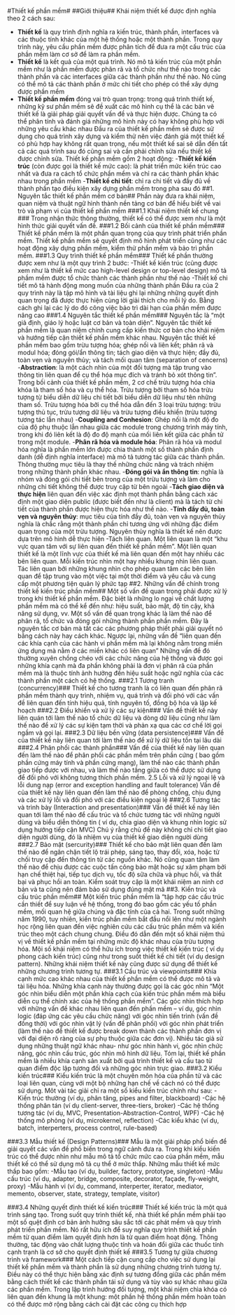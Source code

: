 #Thiết kế phần mềm#
##Giới thiệu##
Khái niệm thiết kế được định nghĩa theo 2 cách sau:
  - **Thiết kế** là quy trình định nghĩa ra kiến trúc, thành phần, interfaces và các thuộc tính khác của một hệ thống hoặc một thành phần. 
  Trong quy trình này, yêu cầu phần mềm được phân tích để đưa ra một cấu trúc của phần mềm làm cơ sở để làm ra phần mềm. 
  - **Thiết kế** là kết quả của một quá trình. Nó mô tả kiến trúc của một phần mềm như là phần mềm được phân rã và tổ chức như thế nào trong các thành phần và các interfaces giữa các thành phần như thế nào. Nó cũng có thể mô tả các thành phần ở mức chi tiết cho phép có thể xây dựng được phần mềm
- **Thiết kế phần mềm** đóng vai trò quan trọng: trong quá trình thiết kế, những kỹ sư phần mềm sẽ đề xuất các mô hình cụ thể là các bản vẽ thiết kế là giải pháp giải quyết vấn đề và thực hiện được. Chúng ta có thể phân tính và đánh giá những mô hình này có hay không phù hợp với những yêu cầu khác nhau
Đầu ra của thiết kế phần mềm sẽ được sử dụng cho quá trình xây dựng và kiểm thử nên việc đánh giá một thiết kế có phù hợp hay không rất quan trọng, nếu một thiết kế sai sẽ dẫn đến tất cả các quá trình sau đó cũng sai và cần phải chỉnh sửa nếu thiết kế được chỉnh sửa. 
Thiết kế phần mềm gồm 2 hoạt động:
-**Thiết kế kiến trúc** (còn được gọi là thiết kế mức cao): là phát triển mức kiến trúc cao nhất và đưa ra cách tổ chức phần mềm và chỉ ra các thành phần khác nhau trong phần mềm
-**Thiết kế chi tiết**: chỉ ra chi tiết và đầy đủ về thành phần tạo điều kiện xây dựng phần mềm trong pha sau đó
##1. Nguyên tắc thiết kế phần mềm cơ bản##
Phần này đưa ra khái niệm, quan niệm và thuật ngữ hình thành nền tảng cơ bản để hiểu biết về vai trò và phạm vi của thiết kế phần mềm
###1.1	Khái niệm thiết kế chung ###
Trong nhận thức thông thường, thiết kế có thể được xem như là một hình thức giải quyết vấn đề.
###1.2	Bối cảnh của thiết kế phần mềm###
Thiết kế phần mềm là một phần quan trọng của quy trình phát triển phần mềm. Thiết kế phần mềm sẽ quyết định mô hình phát triển cũng như các hoạt động xây dựng phần mềm, kiểm thử phần mềm và bảo trì phần mềm.
###1.3	Quy trình thiết kế phần mềm###
Thiết kế phần thường được xem như là một quy trình 2 bước:
-Thiết kế kiến trúc (cũng được xem như là thiết kế mức cao high-level design or top-level design) mô tả phầm mềm được tổ chức thành các thành phần như thế nào
-Thiết kế chi tiết mô tả hành động mong muốn của những thành phần
Đầu ra của 2 quy trình này là tập mô hình và tài liệu ghi lại những những quyết định quan trọng đã được thực hiện cùng lời giải thích cho mỗi lý do. Bằng cách ghi lại các lý do đó công việc bảo trì dài hạn của phần mềm được nâng cao
###1.4	Nguyên tắc thiết kế phần mềm###
Nguyên tắc là “một giả định, giáo lý hoặc luật cơ bản và toàn diện”. Nguyên tắc thiết kế phần mềm là quan niệm chính cung cấp kiến thức cơ bản cho khái niệm và hướng tiếp cận thiết kế phần mềm khác nhau. Nguyên tắc thiết kế phần mềm bao gồm trừu tượng hóa; ghép nối và liên kết; phân rã và modul hóa; đóng gói/ẩn thông tin; tách giao diện và thực hiện; đầy đủ, toàn vẹn và nguyên thủy; và tách mối quan tâm (separation of cencerns)
-**Abstraction**: là một cách nhìn của một đối tượng mà tập trung vào thông tin liên quan để cụ thể hóa mục đích và tránh bỏ xót thông tin”. Trong bối cảnh của thiết kế phần mềm, 2 cơ chế trừu tượng hóa chìa khóa là tham số hóa và cụ thể hóa. Trừu tượng bởi tham số hóa trừu tượng từ biểu diễn dữ liệu chi tiết bởi biểu diễn dữ liệu như tên những tham số. Trừu tượng hóa bởi cụ thể hóa dẫn đến 3 loại trừu tượng: trừu tượng thủ tục, trừu tượng dữ liệu và trừu tượng điều khiển (trừu tượng tương tác lẫn nhau)
-**Coupling and Conhesion**: Ghép nối là một độ đo của độ phụ thuộc lẫn nhau giữa các module trong chương trình máy tính, trong khi đó liên kết là độ đo độ mạnh của mối liên kết giữa các phần tử trong một module.
-**Phân rã hóa và module hóa**: Phân rã hóa và modul hóa nghĩa là phần mềm lớn được chia thành một số thành phần định danh (dễ định nghĩa interface) mà mô tả tương tác giữa các thành phần. Thông thường mục tiêu là thay thế những chức năng và trách nhiệm trong những thành phần khác nhau.
-**Đóng gói và ẩn thông tin**: nghĩa là nhóm và đóng gói chi tiết bên trong của một trừu tượng và làm cho những chi tiết không thể được truy cập từ bên ngoài
-**Tách giao diện và thực hiện** liên quan đến việc xác định mọt thành phần bằng cách xác định một giao diện public (được biết đến như là client) mà là tách từ chi tiết của thành phần được hiện thực hóa như thế nào.
-**Tính đầy đủ, toàn vẹn và nguyên thủy**: mục tiêu của tính đầy đủ, toàn vẹn và nguyên thủy nghĩa là chắc rằng một thành phần chỉ tương ứng với những đặc điểm quan trọng của một trừu tượng. Nguyên thủy nghĩa là thiết kế nên được dựa trên mô hình dễ thực hiện
-Tách liên quan. Một liên quan là một “khu vực quan tâm với sự liên quan đến thiết kế phần mềm”. Một liên quan thiết kế là một lĩnh vực của thiết kế mà liên quan đến một hay nhiều các bên liên quan. Mỗi kiến trúc nhìn một hay nhiều khung nhìn liên quan. Tác liên quan bởi những khung nhìn cho phép quan tâm các bên liên quan để tập trung vào một việc tại một thời điểm và yêu cầu và cung cấp một phương tiện quản lý phức tạp
##2.	Những vấn đề chính trong thiết kế kiến trúc phần mềm##
Một số vấn đề quan trọng phải được xử lý trong khi thiết kế phần mềm. Đặc biệt là những lo ngại về chất lượng phần mềm mà có thể kể đến như: hiệu suất, bảo mật, độ tin cậy, khả năng sử dụng, vv. Một số vấn đề quan trọng khác là làm thế nào để phân rã, tổ chức và đóng gói những thành phần phần mềm. Đây là nguyên tắc cơ bản mà tất các các phương pháp thiết phải giải quyết nó bằng cách này hay cách khác. Ngược lại, những vấn đề “liên quan đến các khía cạnh của các hành vi phần mềm mà lại không nằm trong miền ứng dụng mà nằm ở các miền khác có liên quan” Những vấn đề đó thường xuyên chồng chéo với các chức năng của hệ thống và được gọi những khía cạnh mà đa phần không phải là đơn vị phân rã của phần mềm mà là thuộc tính ảnh hưởng đến hiệu suất hoặc ngữ nghĩa của các thành phần một cách có hệ thống.
###2.1	Tương tranh (concurrency)###
Thiết kế cho tương tranh là có liên quan đến phân rã phần mềm thành quy trình, nhiệm vụ, quá trình và đối phó với các vấn đề liên quan đến tính hiệu quả, tính nguyên tố, đồng bộ hóa và lập kế hoạch
###2.2	Điều khiển và xử lý các sự kiện###
Vấn đề thiết kế này liên quán tới làm thế nào tổ chức dữ liệu và dòng dữ liệu cũng như làm thế nào để xử lý các sự kiện tạm thời và phản xạ qua các cơ chế lời gọi ngầm và gọi lại.
###2.3	Dữ liệu bền vững (data persistence)###
Vấn đề của thiết kế này liên quan tới làm thế nào để xử lý dữ liệu tồn tại lâu dài
###2.4	Phân phối các thành phần###
Vấn đề của thiết kế này liên quan đến làm thế nào để phân phối các phần mềm trên phần cứng ( bao gồm phần cứng máy tính và phần cứng mạng), làm thế nào các thành phần giao tiếp được với nhau, và làm thế nào tầng giữa có thể được sử dụng để đối phó với không tương thích phần mềm.
2.5	Lỗi và xử lý ngoại lệ và lỗi dung nạp (error and exception handling and fault tolerance)
Vấn đề của thiết kế này liên quan đến làm thế nào để phòng chống, chịu đựng và các xử lý lỗi và đối phó với các điều kiện ngoại lệ
###2.6	Tương tác và trình bày (Interaction and presentation)###
Vấn đề thiết kế này liên quan tới làm thế nào để cấu trúc và tổ chức tương tác với những người dùng và biểu diễn thông tin ( ví dụ, chia giao diện và khung nhìn logic sử dụng hướng tiếp cận MVC)
Chú ý rằng chủ đề này không chỉ chi tiết giao diện người dùng, đó là nhiệm vụ của thiết kế giao diện người dùng
###2.7	Bảo mật (sercurity)###
Thiết kế cho bảo mật liên quan đến làm thế nào để ngăn chặn tiết lộ trái phép, sáng tạo, thay đổi, xóa, hoặc từ chối truy cập đến thông tin từ các nguồn khác. Nó cũng quan tâm làm thế nào để chịu được các cuộc tấn công bảo mật hoặc sự xâm phạm bởi hạn chế thiệt hại, tiếp tục dịch vụ, tốc độ sữa chữa và phục hồi, và thất bại và phục hồi an toàn. Kiểm soát truy cập là một khái niệm an ninh cơ bản và ta cũng nên đảm bảo sử dụng đúng mật mã
##3.	Kiến trúc và cấu trúc phần mềm##
Một kiến trúc phần mềm là “tập hợp các cấu trúc cần thiết để suy luận về hệ thống, trong đó bao gồm các yếu tố phần mềm, mối quan hệ giữa chúng và đặc tính của cả hai. Trong suốt những năm 1990, tuy nhiên, kiến trúc phần mềm bắt đầu nổi lên như một ngành học rộng liên quan đến việc nghiên cứu các cấu trúc phần mềm và kiến trúc theo một cách chung chung. Điều đó dẫn đến một số khái niệm thú vị về thiết kế phần mềm tại những mức độ khác nhau của trừu tượng hóa. Mội số khái niệm có thể hữu ích trong việc thiết kế kiến trúc ( ví dụ phong cách kiến trúc) cũng như trong suốt thiết kế chi tiết (ví dụ design pattern). Những khái niệm thiết kế này cũng được sử dụng để thiết kế những chương trình tương tự.
###3.1	Cấu trúc và viewpoints###
Khía cạnh mức cao khác nhau của thiết kế phần mềm có thể được mô tả và tài liệu hóa. Những khía cạnh này thường được gọi là các góc nhìn “Một góc nhìn biểu diễn một phần khía cạch của kiến trúc phần mềm mà biểu diễn cụ thể chính xác của hệ thống phần mềm”. Các góc nhìn thích hợp với những vấn đề khác nhau liên quan đến phần mềm – ví dụ, góc nhìn logic (đáp ứng các yêu cầu chức năng) với góc nhìn tiến trình (vấn đề đồng thời) với góc nhìn vật lý (vấn đề phân phối) với góc nhìn phát triển (làm thế nào để thiết kế được break down thành các thành phần đơn vị với đại diện rõ ràng của sự phụ thuộc giữa các đơn vị). Nhiều tác giả sử dụng những thuật ngữ khác nhau- như góc nhìn hành vi, góc nhìn chức năng, góc nhìn cấu trúc, góc nhìn mô hình dữ liệu. Tóm lại, thiết kế phần mềm là nhiều khía cạnh sản xuất bởi quá trình thiết kế và cấu tạo từ quan điểm độc lập tương đối và những góc nhìn trực giao.
###3.2	Kiểu kiến trúc###
Kiểu kiến trúc là một chuyên môn hóa của phần tử và các loại liên quan, cùng với một bộ những hạn chế về cách nó có thể được sử dụng. Môt vài tác giải chỉ ra một số kiểu kiến trúc chính như sau:
-Kiến trúc thường (ví dụ, phân tâng, pipes and filter, blackboard)
-Các hệ thống phân tán (ví dụ client-server, three-tiers, broker)
-Các hệ thống tương tác (ví dụ, MVC, Presentation-Abstraction-Control, WPF)
-Các hệ thống mô phỏng (ví dụ, microkernel, reflection)
-Các kiểu khác (ví dụ, batch, interperters, process control, rule-based)

###3.3	Mẫu thiết kế (Design Patterns)###
Mẫu là một giải pháp phổ biến để giải quyết các vấn đề phồ biến trong ngữ cảnh đưa ra. Trong khi kiểu kiến trúc có thể được nhìn như mẫu mô tả tổ chức mức cao của phần mềm, mẫu thiết kế có thể sử dụng mô tả cụ thể ở mức thấp. Những mẫu thiết kế mức thấp bao gồm:
-Mẫu tạo (ví dụ, builder, factory, prototype, singleton)
-Mẫu cấu trúc (ví dụ, adapter, bridge, composite, decorator, façade, fly-weight, proxy)
-Mẫu hành vi (ví dụ, command, interperter, iterator, mediator, memento, observer, state, strategy, template, visitor)

###3.4	Những quyết định thiết kế kiến trúc###
Thiết kế kiến trúc là một quá trình sáng tạo. Trong suốt quy trình thiết kế, nhà thiết kế phần mềm phải tạo một số quệt định cơ bản ảnh hưởng sâu sắc tới các phát mềm và quy trình phát triển phần mềm. Nó rất hữu ích để suy nghĩa quy trình thiết kế phần mềm từ quan điểm làm quyết định hơn là từ quan điểm hoạt động. Thông thường, tác động vào chất lượng thuộc tính và hoán đổi giữa các thuốc tính cạnh trạnh là cơ sở cho quyết định thiết kế
###3.5	Tương tự giữa chương trình và framework###
Một cách tiếp cận cung cấp cho việc sử dụng lại thiết kế phần mềm và thành phần là sử dụng những chương trình tương tự. Điều này có thể thực hiện bằng xác định sự tương đồng giữa các phần mềm bằng cách thiết kế các thành phần tái sử dụng và tùy vào sự khác nhau giữa các phần mềm. Trong lập trình hướng đối tượng, một khái niệm chìa khóa có liên quan đến khung là một khung: một phần hệ thống phần mềm hoàn toàn có thể được mở rộng bằng cách cài đặt các công cụ thích hợp

